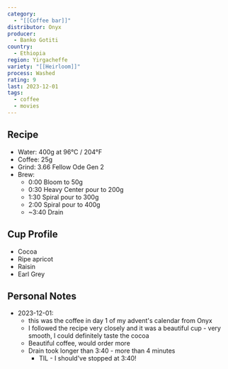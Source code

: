 ```yaml
---
category:
  - "[[Coffee bar]]"
distributor: Onyx
producer:
  - Banko Gotiti
country:
  - Ethiopia
region: Yirgacheffe
variety: "[[Heirloom]]"
process: Washed
rating: 9
last: 2023-12-01
tags:
  - coffee
  - movies
---
```

## Recipe

- Water: 400g at 96°C / 204°F
- Coffee: 25g
- Grind: 3.66 Fellow Ode Gen 2
- Brew:
	- 0:00 Bloom to 50g
	- 0:30 Heavy Center pour to 200g
	- 1:30 Spiral pour to 300g
	- 2:00 Spiral pour to 400g
	- ~3:40 Drain

## Cup Profile

- Cocoa
- Ripe apricot
- Raisin
- Earl Grey

## Personal Notes

- 2023-12-01:
	- this was the coffee in day 1 of my advent's calendar from Onyx
	- I followed the recipe very closely and it was a beautiful cup - very smooth, I could definitely taste the cocoa
	- Beautiful coffee, would order more
	- Drain took longer than 3:40 - more than 4 minutes
		- TIL - I should've stopped at 3:40!